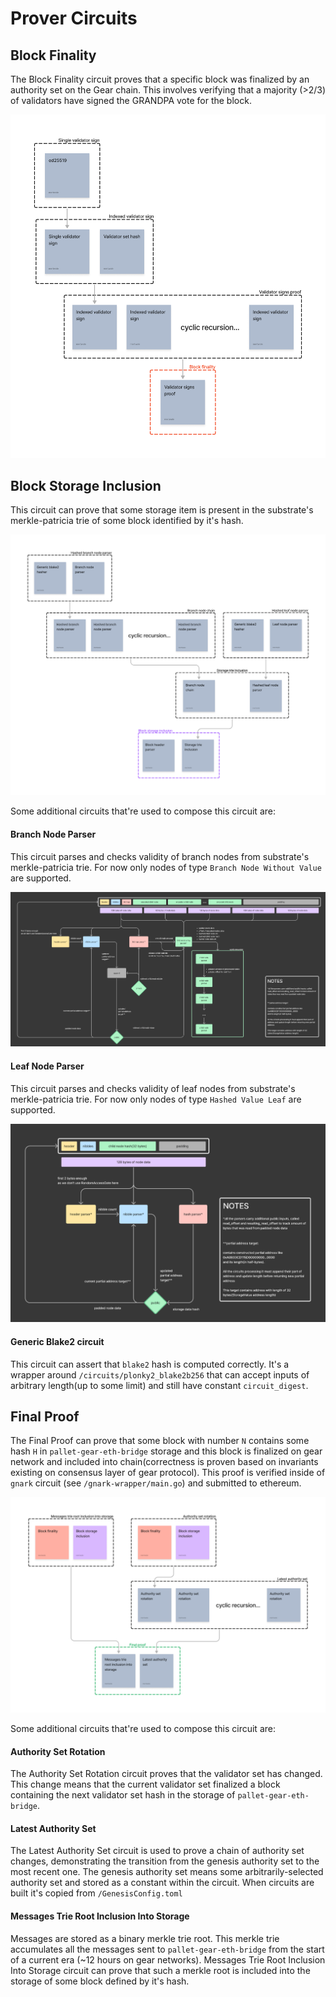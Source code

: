 # Prover Circuits

## Block Finality

The Block Finality circuit proves that a specific block was finalized by an authority set on the Gear chain. This involves verifying that a majority (>2/3) of validators have signed the GRANDPA vote for the block.

![block finality circuit](/images/prover/BlockFinality.png)

## Block Storage Inclusion

This circuit can prove that some storage item is present in the substrate's merkle-patricia trie of some block identified by it's hash.

![block storage inclusion circuit](/images/prover/BlockStorageInclusion.png)

Some additional circuits that're used to compose this circuit are:

#### Branch Node Parser

This circuit parses and checks validity of branch nodes from substrate's merkle-patricia trie. For now only nodes of type `Branch Node Without Value` are supported.

![branch node parser circuit](/images/prover/BranchNodeParser.png)

#### Leaf Node Parser

This circuit parses and checks validity of leaf nodes from substrate's merkle-patricia trie. For now only nodes of type `Hashed Value Leaf` are supported.

![leaf node parser circuit](/images/prover/LeafNodeParser.png)

#### Generic Blake2 circuit

This circuit can assert that `blake2` hash is computed correctly. It's a wrapper around `/circuits/plonky2_blake2b256` that can accept inputs of arbitrary length(up to some limit) and still have constant `circuit_digest`.

## Final Proof

The Final Proof can prove that some block with number `N` contains some hash `H` in `pallet-gear-eth-bridge` storage and this block is finalized on gear network and included into chain(correctness is proven based on invariants existing on consensus layer of gear protocol). This proof is verified inside of `gnark` circuit (see `/gnark-wrapper/main.go`) and submitted to ethereum.

![final proof circuit](/images/prover/FinalProof.png)

Some additional circuits that're used to compose this circuit are:

#### Authority Set Rotation

The Authority Set Rotation circuit proves that the validator set has changed. This change means that the current validator set finalized a block containing the next validator set hash in the storage of `pallet-gear-eth-bridge`.

#### Latest Authority Set

The Latest Authority Set circuit is used to prove a chain of authority set changes, demonstrating the transition from the genesis authority set to the most recent one. The genesis authority set means some arbitrarily-selected authority set and stored as a constant within the circuit. When circuits are built it's copied from `/GenesisConfig.toml`

#### Messages Trie Root Inclusion Into Storage

Messages are stored as a binary merkle trie root. This merkle trie accumulates all the messages sent to `pallet-gear-eth-bridge` from the start of a current era (~12 hours on gear networks). Messages Trie Root Inclusion Into Storage circuit can prove that such a merkle root is included into the storage of some block defined by it's hash.
